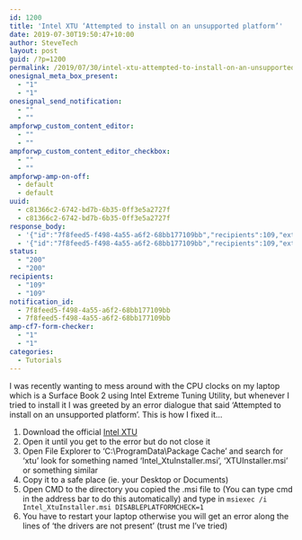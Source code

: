 ```yaml
---
id: 1200
title: 'Intel XTU ‘Attempted to install on an unsupported platform’'
date: 2019-07-30T19:50:47+10:00
author: SteveTech
layout: post
guid: /?p=1200
permalink: /2019/07/30/intel-xtu-attempted-to-install-on-an-unsupported-platform/
onesignal_meta_box_present:
  - "1"
  - "1"
onesignal_send_notification:
  - ""
  - ""
ampforwp_custom_content_editor:
  - ""
  - ""
ampforwp_custom_content_editor_checkbox:
  - ""
  - ""
ampforwp-amp-on-off:
  - default
  - default
uuid:
  - c81366c2-6742-bd7b-6b35-0ff3e5a2727f
  - c81366c2-6742-bd7b-6b35-0ff3e5a2727f
response_body:
  - '{"id":"7f8feed5-f498-4a55-a6f2-68bb177109bb","recipients":109,"external_id":"c81366c2-6742-bd7b-6b35-0ff3e5a2727f","warnings":["You must configure iOS notifications in your OneSignal settings if you wish to send messages to iOS users."]}'
  - '{"id":"7f8feed5-f498-4a55-a6f2-68bb177109bb","recipients":109,"external_id":"c81366c2-6742-bd7b-6b35-0ff3e5a2727f","warnings":["You must configure iOS notifications in your OneSignal settings if you wish to send messages to iOS users."]}'
status:
  - "200"
  - "200"
recipients:
  - "109"
  - "109"
notification_id:
  - 7f8feed5-f498-4a55-a6f2-68bb177109bb
  - 7f8feed5-f498-4a55-a6f2-68bb177109bb
amp-cf7-form-checker:
  - "1"
  - "1"
categories:
  - Tutorials
---
```

I was recently wanting to mess around with the CPU clocks on my laptop which is a Surface Book 2 using Intel Extreme Tuning Utility, but whenever I tried to install it I was greeted by an error dialogue that said ‘Attempted to install on an unsupported platform’. This is how I fixed it&#8230;

  1. Download the official [Intel XTU](https://downloadcenter.intel.com/download/24075/Intel-Extreme-Tuning-Utility-Intel-XTU-)
  2. Open it until you get to the error but do not close it
  3. Open File Explorer to ‘C:\ProgramData\Package Cache’ and search for ‘xtu’ look for something named ‘Intel_XtuInstaller.msi’, ‘XTUInstaller.msi’ or something similar
  4. Copy it to a safe place (ie. your Desktop or Documents)
  5. Open CMD to the directory you copied the .msi file to (You can type cmd in the address bar to do this automatically) and type in `msiexec /i Intel_XtuInstaller.msi DISABLEPLATFORMCHECK=1`
  6. You have to restart your laptop otherwise you will get an error along the lines of ‘the drivers are not present’ (trust me I’ve tried)